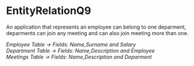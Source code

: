 # EntityRelationQ9


<p>An application that represents an employee can belong to one deparment,<br /> deparments can join any meeting and can
also join meeting more than one.</p>


<p><em>Employee Table -> Fields: Name,Surname and Salary<br />
Department Table -> Fields: Name,Description and Employee<br />
Meetings Table -> Fields: Name,Description and Deparment<br /></em></p>
